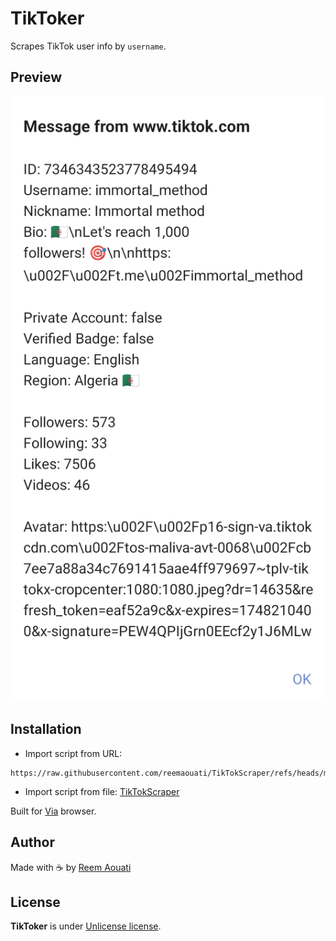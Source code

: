 # TikToker
Scrapes TikTok user info by `username`.

## Preview
![preview](preview.png)
## Installation
- Import script from URL:
```
https://raw.githubusercontent.com/reemaouati/TikTokScraper/refs/heads/main/TikTokScraper.js
```

- Import script from file: [TikTokScraper](./TikTokScraper.js)

Built for [Via](https://viayoo.com/en/) browser.

## Author
Made with ☕ by [Reem Aouati](https://github.com/reemaouati)

## License
**TikToker** is under [ Unlicense license](LICENSE).
